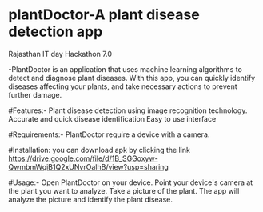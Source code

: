 # plantDoctor-A plant disease detection app
 Rajasthan IT day Hackathon 7.0

-PlantDoctor is an application that uses machine learning algorithms to detect and diagnose plant diseases. With this app, you can quickly identify diseases affecting your plants, and take necessary actions to prevent further damage.

#Features:-
Plant disease detection using image recognition technology. 
Accurate and quick disease identification Easy to use interface

#Requirements:-
PlantDoctor require a device with a camera.

#Installation:
you can download apk by clicking the link https://drive.google.com/file/d/1B_SGGoxyw-QwmbmWqiB1Q2xUNvrOalhB/view?usp=sharing

#Usage:-
Open PlantDoctor on your device. 
Point your device's camera at the plant you want to analyze. 
Take a picture of the plant. 
The app will analyze the picture and identify the plant disease.
